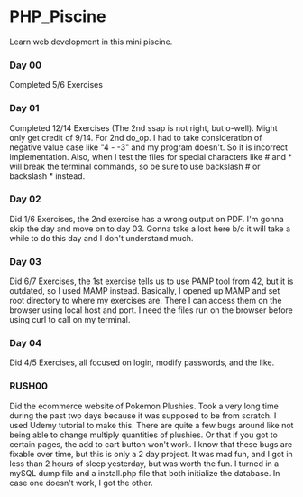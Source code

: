 # PHP_Piscine
Learn web development in this mini piscine.

### Day 00
Completed 5/6 Exercises

### Day 01
Completed 12/14 Exercises (The 2nd ssap is not right, but o-well). Might only
get credit of 9/14. For 2nd do_op. I had to take consideration of negative value
case like "4 - -3" and my program doesn't. So it is incorrect implementation.
Also, when I test the files for special characters like # and * will break the
terminal commands, so be sure to use backslash # or backslash * instead.

### Day 02
Did 1/6 Exercises, the 2nd exercise has a wrong output on PDF. I'm gonna skip
the day and move on to day 03. Gonna take a lost here b/c it will take a while
to do this day and I don't understand much.

### Day 03
Did 6/7 Exercises, the 1st exercise tells us to use PAMP tool from 42, but it is
outdated, so I used MAMP instead. Basically, I opened up MAMP and set root directory
to where my exercises are. There I can access them on the browser using local host
and port. I need the files run on the browser before using curl to call on my terminal.

### Day 04
Did 4/5 Exercises, all focused on login, modify passwords, and the like.

### RUSH00
Did the ecommerce website of Pokemon Plushies. Took a very long time during the past two
days because it was supposed to be from scratch. I used Udemy tutorial to make this. There are
quite a few bugs around like not being able to change multiply quantities of plushies. Or that
if you got to certain pages, the add to cart button won't work. I know that these bugs are fixable
over time, but this is only a 2 day project. It was mad fun, and I got in less than 2 hours
of sleep yesterday, but was worth the fun. I turned in a mySQL dump file and a install.php file that
both initialize the database. In case one doesn't work, I got the other.
